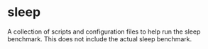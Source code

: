 # sleep
A collection of scripts and configuration files to help run the sleep benchmark.  This does not include the actual sleep benchmark.

